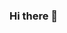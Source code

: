 ### Hi there 👋

<!--
**gillrosas/gillrosas** is a ✨ _special_ ✨ repository because its `README.md` (this file) appears on your GitHub profile.

Here are some ideas to get you started:

- 🔭 I’m currently starting in date science world
- 🌱 I’m currently learning python
- 👯 I’m looking to collaborate on ...


